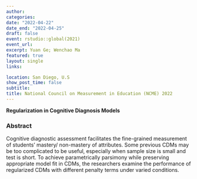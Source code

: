 ```yaml
---
author:
categories:
date: "2022-04-22"
date_end: "2022-04-25"
draft: false
event: rstudio::global(2021)
event_url: 
excerpt: Yuan Ge; Wenchao Ma
featured: true
layout: single
links:

location: San Diego, U.S
show_post_time: false
subtitle: 
title: National Council on Measurement in Education (NCME) 2022
---
```


**Regularization in Cognitive Diagnosis Models**

### Abstract

Cognitive diagnostic assessment facilitates the fine-grained measurement of students’ mastery/ non-mastery of attributes. Some previous CDMs may be too complicated to be useful, especially when sample size is small and test is short. To achieve parametrically parsimony while preserving appropriate model fit in CDMs, the researchers examine the performance of regularized CDMs with different penalty terms under varied conditions.